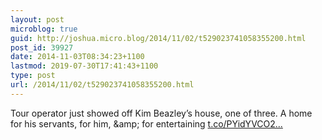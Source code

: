 ```yaml
---
layout: post
microblog: true
guid: http://joshua.micro.blog/2014/11/02/t529023741058355200.html
post_id: 39927
date: 2014-11-03T08:34:23+1100
lastmod: 2019-07-30T17:41:43+1100
type: post
url: /2014/11/02/t529023741058355200.html
---
```

Tour operator just showed off Kim Beazley’s house, one of three. A home for his servants, for him, &amp;amp; for entertaining [t.co/PYidYVCO2...](http://t.co/PYidYVCO2r)
